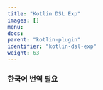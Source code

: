 ```yaml
---
title: "Kotlin DSL Exp"
images: []
menu:
docs:
parent: "kotlin-plugin"
identifier: "kotlin-dsl-exp"
weight: 63
---
```


### 한국어 번역 필요
